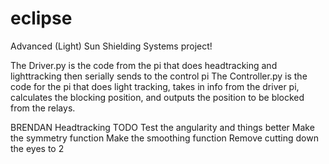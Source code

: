 # eclipse
Advanced (Light) Sun Shielding Systems project! 

The Driver.py is the code from the pi that does headtracking and lighttracking then serially sends to the control pi
The Controller.py is the code for the pi that does light tracking, takes in info from the driver pi, calculates the blocking position, and outputs the position to be blocked from the relays.

BRENDAN Headtracking TODO
Test the angularity and things better
Make the symmetry function
Make the smoothing function
Remove cutting down the eyes to 2
